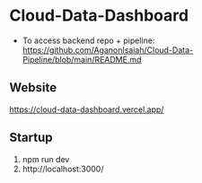 # Cloud-Data-Dashboard
- To access backend repo + pipeline: https://github.com/AganonIsaiah/Cloud-Data-Pipeline/blob/main/README.md

## Website
https://cloud-data-dashboard.vercel.app/

## Startup
1. npm run dev
2. http://localhost:3000/